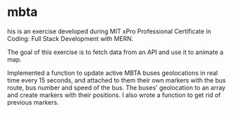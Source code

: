 # mbta
his is an exercise developed during MIT xPro Professional Certificate in Coding: Full Stack Development with MERN.

The goal of this exercise is to fetch data from an API and use it to animate a map.

Implemented a function to update active MBTA buses geolocations in real time every 15 seconds, and attached to them their own markers with the bus route, bus number and speed of the bus.  The buses' geolocation to an array and create markers with their positions. I also wrote a function to get rid of previous markers.

